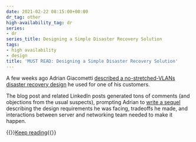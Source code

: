 ```yaml
---
date: 2021-02-22 08:15:00+00:00
dr_tag: other
high-availability_tag: dr
series:
- dr
series_title: Designing a Simple Disaster Recovery Solution
tags:
- high availability
- design
title: 'MUST READ: Designing a Simple Disaster Recovery Solution'
---
```

A few weeks ago Adrian Giacometti [described a no-stretched-VLANs disaster recovery design](https://blog.ipspace.net/2021/02/fast-simple-disaster-recovery-solution.html) he used for one of his customers.

The blog post and related LinkedIn posts generated tons of comments (and objections from the usual suspects), prompting Adrian to [write a sequel](https://adriangiacometti.net/index.php/2021/02/15/fast-and-basic-drp-solution-part-2/) describing the design requirements he was facing, tradeoffs he made, and interactions between server and networking team needed to make it happen.

{{<jump>}}[Keep reading](https://adriangiacometti.net/index.php/2021/02/15/fast-and-basic-drp-solution-part-2/){{</jump>}}